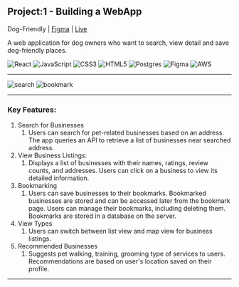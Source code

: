 ## Project:1 - Building a WebApp

Dog-Friendly | [Figma](https://www.figma.com/file/1AjhvXajgU3jWRjsQQBw9C/Gyuli-Kim---Final-Project?type=design&node-id=1%3A3&mode=design&t=K18sViL8k7hP4OWh-1) | [Live](https://dog-friendly.gkim.dev/)

A web application for dog owners who want to search, view detail and save dog-friendly places.

![React](https://img.shields.io/badge/react-%2320232a.svg?style=for-the-badge&logo=react&logoColor=%2361DAFB)
![JavaScript](https://img.shields.io/badge/javascript-%23323330.svg?style=for-the-badge&logo=javascript&logoColor=%23F7DF1E)
![CSS3](https://img.shields.io/badge/css3-%231572B6.svg?style=for-the-badge&logo=css3&logoColor=white)
![HTML5](https://img.shields.io/badge/html5-%23E34F26.svg?style=for-the-badge&logo=html5&logoColor=white)
![Postgres](https://img.shields.io/badge/postgres-%23316192.svg?style=for-the-badge&logo=postgresql&logoColor=white)
![Figma](https://img.shields.io/badge/figma-%23F24E1E.svg?style=for-the-badge&logo=figma&logoColor=white)
![AWS](https://img.shields.io/badge/AWS-%23FF9900.svg?style=for-the-badge&logo=amazon-aws&logoColor=white)

---

![search](https://github.com/gyuli-zoeykim/dog-friendly/assets/111097580/2d938b67-b3db-4d08-bd18-d6f67f0c594b)
![bookmark](https://github.com/gyuli-zoeykim/dog-friendly/assets/111097580/5cb59271-c823-449f-b677-fb602944037d)

---

### Key Features:

1. Search for Businesses
   1. Users can search for pet-related businesses based on an address. The app queries an API to retrieve a list of businesses near searched address.
1. View Business Listings:
   1. Displays a list of businesses with their names, ratings, review counts, and addresses. Users can click on a business to view its detailed information.
1. Bookmarking
   1. Users can save businesses to their bookmarks. Bookmarked businesses are stored and can be accessed later from the bookmark page. Users can manage their bookmarks, including deleting them. Bookmarks are stored in a database on the server.
1. View Types
   1. Users can switch between list view and map view for business listings.
1. Recommended Businesses
   1. Suggests pet walking, training, grooming type of services to users. Recommendations are based on user's location saved on their profile.

---
